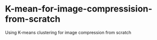 # K-mean-for-image-compressision-from-scratch
Using K-means clustering for image compression from scratch
